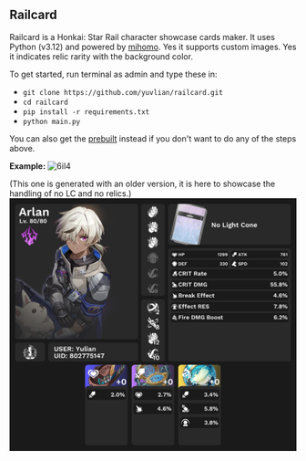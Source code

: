 
## Railcard

Railcard is a Honkai: Star Rail character showcase cards maker. It uses Python (v3.12) and powered by [mihomo](https://github.com/KT-Yeh/mihomo). Yes it supports custom images. Yes it indicates relic rarity with the background color.

To get started, run terminal as admin and type these in:

- `git clone https://github.com/yuvlian/railcard.git`
- `cd railcard`
- `pip install -r requirements.txt `
- `python main.py`

You can also get the [prebuilt](https://github.com/yuvlian/railcard/releases/download/Release/railcard.7z) instead if you don't want to do any of the steps above.

**Example:**
![6il4](https://github.com/yuvlian/railcard/assets/138542238/c065853a-0a20-4196-a44e-ebd646826f24)

(This one is generated with an older version, it is here to showcase the handling of no LC and no relics.)
![Arlan](https://raw.githubusercontent.com/yuvlian/railcard/main/cards/802775147/Arlan.png)
